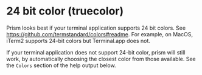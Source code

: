 # 24 bit color (truecolor)

Prism looks best if your terminal application supports 24 bit colors. See https://github.com/termstandard/colors#readme. For example, on MacOS, iTerm2 supports 24-bit colors but Terminal.app does not.

If your terminal application does not support 24-bit color, prism will still work, by automatically choosing the closest color from those available. See the `Colors` section of the help output below.
